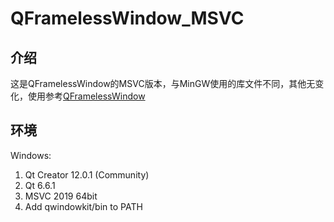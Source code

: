 # QFramelessWindow_MSVC
## 介绍
这是QFramelessWindow的MSVC版本，与MinGW使用的库文件不同，其他无变化，使用参考[QFramelessWindow](https://github.com/NoCaiTnT/QFramelessWindow)
## 环境
Windows:
1. Qt Creator 12.0.1 (Community)
2. Qt 6.6.1
3. MSVC 2019 64bit
4. Add qwindowkit/bin to PATH
